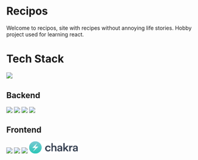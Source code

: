 # Recipos
Welcome to recipos, site with recipes without annoying life stories. Hobby project used for learning react.

# Tech Stack
<img src="https://1000logos.net/wp-content/uploads/2021/11/Docker-Logo-2013.png" width="128"/>

## Backend
<div>
<img src="https://upload.wikimedia.org/wikipedia/commons/thumb/c/c3/Python-logo-notext.svg/1869px-Python-logo-notext.svg.png" width="128" />
<img src="https://quintagroup.com/cms/python/images/sqlalchemy-logo.png/@@images/eca35254-a2db-47a8-850b-2678f7f8bc09.png" width="128" />
<img src="https://user-images.githubusercontent.com/25181517/183423775-2276e25d-d43d-4e58-890b-edbc88e915f7.png" width="128"/>
<img src="https://cdn.iconscout.com/icon/free/png-256/postgresql-11-1175122.png" width="128"/>
</div>

## Frontend
<div>
<img src="https://upload.wikimedia.org/wikipedia/commons/thumb/4/4c/Typescript_logo_2020.svg/1200px-Typescript_logo_2020.svg.png" width="128" />
<img src="https://upload.wikimedia.org/wikipedia/commons/thumb/a/a7/React-icon.svg/2300px-React-icon.svg.png" width="128" />
<img src="https://www.rlogical.com/wp-content/uploads/2021/08/Rlogical-Blog-Images-thumbnail.png" width="128"/>
<img src="https://raw.githubusercontent.com/chakra-ui/chakra-ui/main/media/logo-colored@2x.png?raw=true" width="128"/>
</div>
